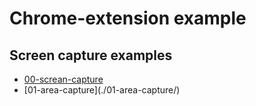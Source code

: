 # Chrome-extension example

## Screen capture examples
- [00-screan-capture](./00-screen-capture/)
- [01-area-capture](./01-area-capture/\)